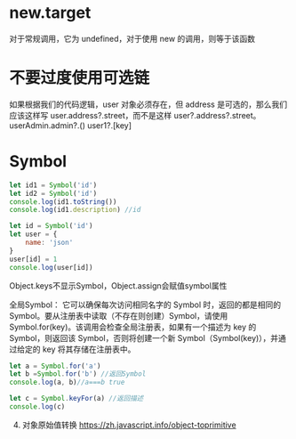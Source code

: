 # new.target 
对于常规调用，它为 undefined，对于使用 new 的调用，则等于该函数
# 不要过度使用可选链
如果根据我们的代码逻辑，user 对象必须存在，但 address 是可选的，那么我们应该这样写 user.address?.street，而不是这样 user?.address?.street。
userAdmin.admin?.()
user1?.[key]
# Symbol
```js
let id1 = Symbol('id')
let id2 = Symbol('id')
console.log(id1.toString())
console.log(id1.description) //id

let id = Symbol('id')
let user = {
    name: 'json'
}
user[id] = 1
console.log(user[id])
```
Object.keys不显示Symbol，Object.assign会赋值symbol属性

全局Symbol：
它可以确保每次访问相同名字的 Symbol 时，返回的都是相同的 Symbol。要从注册表中读取（不存在则创建）Symbol，请使用 Symbol.for(key)。该调用会检查全局注册表，如果有一个描述为 key 的 Symbol，则返回该 Symbol，否则将创建一个新 Symbol（Symbol(key)），并通过给定的 key 将其存储在注册表中。
```js
let a = Symbol.for('a')
let b =Symbol.for('b') //返回Symbol
console.log(a, b)//a===b true

let c = Symbol.keyFor(a) //返回描述
console.log(c)
```

4. 对象原始值转换
https://zh.javascript.info/object-toprimitive